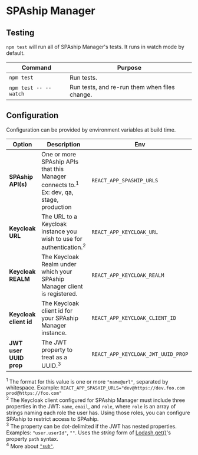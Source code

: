 # SPAship Manager

## Testing

`npm test` will run all of SPAship Manager's tests. It runs in watch mode by default.

| Command               | Purpose                                       |
| --------------------- | --------------------------------------------- |
| `npm test`            | Run tests.                                    |
| `npm test -- --watch` | Run tests, and re-run them when files change. |

## Configuration

Configuration can be provided by environment variables at build time.

| Option                 | Description                                                                                        | Env                                | Default                         |
| ---------------------- | -------------------------------------------------------------------------------------------------- | ---------------------------------- | ------------------------------- |
| **SPAship API(s)**     | One or more SPAship APIs that this Manager connects to.<sup>1</sup> Ex: dev, qa, stage, production | `REACT_APP_SPASHIP_URLS`           | `"local@http://localhost:2345"` |
| **Keycloak URL**       | The URL to a Keycloak instance you wish to use for authentication.<sup>2</sup>                     | `REACT_APP_KEYCLOAK_URL`           | none                            |
| **Keycloak REALM**     | The Keycloak Realm under which your SPAship Manager client is registered.                          | `REACT_APP_KEYCLOAK_REALM`         | none                            |
| **Keycloak client id** | The Keycloak client id for your SPAship Manager instance.                                          | `REACT_APP_KEYCLOAK_CLIENT_ID`     | none                            |
| **JWT user UUID prop** | The JWT property to treat as a UUID.<sup>3</sup>                                                   | `REACT_APP_KEYCLOAK_JWT_UUID_PROP` | `"sub"` <sup>4</sup>            |

<sup>1</sup> The format for this value is one or more `"name@url"`, separated by whitespace. Example: `REACT_APP_SPASHIP_URLS="dev@https://dev.foo.com prod@https://foo.com"`
<br><sup>2</sup> The Keycloak client configured for SPAship Manager must include three properties in the JWT: `name`, `email`, and `role`, where `role` is an array of strings naming each role the user has. Using those roles, you can configure SPAship to restrict access to SPAship.
<br><sup>3</sup> The property can be dot-delimited if the JWT has nested properties. Examples: `"user.userId"`, `""`. Uses the _string_ form of [Lodash.get()][lodash-get]'s property `path` syntax.
<br><sup>4</sup> More about [`"sub"`][jwt-sub].

[lodash-get]: https://lodash.com/docs/4.17.15#get
[jwt-sub]: https://tools.ietf.org/html/rfc7519#section-4.1.2
